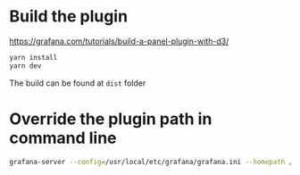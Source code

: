 # Build the plugin
https://grafana.com/tutorials/build-a-panel-plugin-with-d3/

```bash
yarn install
yarn dev
```

The build can be found at `dist` folder 

# Override the plugin path in command line

```bash
grafana-server --config=/usr/local/etc/grafana/grafana.ini --homepath /usr/local/share/grafana --packaging=brew cfg:default.paths.logs=/usr/local/var/log/grafana cfg:default.paths.data=/usr/local/var/lib/grafana cfg:default.paths.plugins= [YOUR PLUGIN PATH]
```
